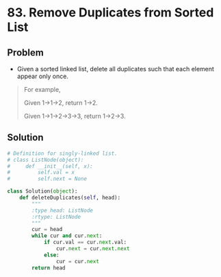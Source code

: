 # 83. Remove Duplicates from Sorted List

## Problem
- Given a sorted linked list, delete all duplicates such that each element appear only once.

> For example,
> 
> Given 1->1->2, return 1->2.
> 
> Given 1->1->2->3->3, return 1->2->3.

## Solution
```python
# Definition for singly-linked list.
# class ListNode(object):
#     def __init__(self, x):
#         self.val = x
#         self.next = None

class Solution(object):
    def deleteDuplicates(self, head):
        """
        :type head: ListNode
        :rtype: ListNode
        """
        cur = head
        while cur and cur.next:
            if cur.val == cur.next.val:
                cur.next = cur.next.next
            else:
                cur = cur.next
        return head
```
